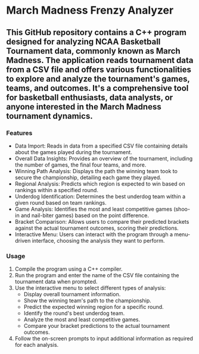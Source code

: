 # March Madness Frenzy Analyzer

## This GitHub repository contains a C++ program designed for analyzing NCAA Basketball Tournament data, commonly known as March Madness. The application reads tournament data from a CSV file and offers various functionalities to explore and analyze the tournament's games, teams, and outcomes. It's a comprehensive tool for basketball enthusiasts, data analysts, or anyone interested in the March Madness tournament dynamics.

### Features
* Data Import: Reads in data from a specified CSV file containing details about the games played during the tournament.
* Overall Data Insights: Provides an overview of the tournament, including the number of games, the final four teams, and more.
* Winning Path Analysis: Displays the path the winning team took to secure the championship, detailing each game they played.
* Regional Analysis: Predicts which region is expected to win based on rankings within a specified round.
* Underdog Identification: Determines the best underdog team within a given round based on team rankings.
* Game Analysis: Identifies the most and least competitive games (shoo-in and nail-biter games) based on the point difference.
* Bracket Comparison: Allows users to compare their predicted brackets against the actual tournament outcomes, scoring their predictions.
* Interactive Menu: Users can interact with the program through a menu-driven interface, choosing the analysis they want to perform.

### Usage
1. Compile the program using a C++ compiler.
2. Run the program and enter the name of the CSV file containing the tournament data when prompted.
3. Use the interactive menu to select different types of analysis:
   * Display overall tournament information.
   * Show the winning team's path to the championship.
   * Predict the expected winning region for a specific round.
   * Identify the round's best underdog team.
   * Analyze the most and least competitive games.
   * Compare your bracket predictions to the actual tournament outcomes.
4. Follow the on-screen prompts to input additional information as required for each analysis.

